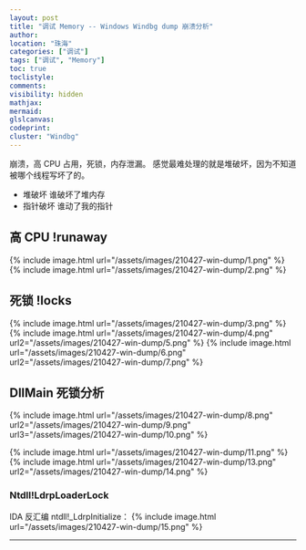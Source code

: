 ```yaml
---
layout: post
title: "调试 Memory -- Windows Windbg dump 崩溃分析"
author:
location: "珠海"
categories: ["调试"]
tags: ["调试", "Memory"]
toc: true
toclistyle:
comments:
visibility: hidden
mathjax:
mermaid:
glslcanvas:
codeprint:
cluster: "Windbg"
---
```


崩溃，高 CPU 占用，死锁，内存泄漏。
感觉最难处理的就是堆破坏，因为不知道被哪个线程写坏了的。

* 堆破坏 谁破坏了堆内存
* 指针破坏 谁动了我的指针


## 高 CPU !runaway

{% include image.html url="/assets/images/210427-win-dump/1.png" %}
{% include image.html url="/assets/images/210427-win-dump/2.png" %}


## 死锁 !locks

{% include image.html url="/assets/images/210427-win-dump/3.png" %}
{% include image.html url="/assets/images/210427-win-dump/4.png" url2="/assets/images/210427-win-dump/5.png" %}
{% include image.html url="/assets/images/210427-win-dump/6.png" url2="/assets/images/210427-win-dump/7.png" %}


## DllMain 死锁分析

{% include image.html url="/assets/images/210427-win-dump/8.png" url2="/assets/images/210427-win-dump/9.png" url3="/assets/images/210427-win-dump/10.png" %}

{% include image.html url="/assets/images/210427-win-dump/11.png" %}
{% include image.html url="/assets/images/210427-win-dump/13.png" url2="/assets/images/210427-win-dump/14.png" %}


### Ntdll!LdrpLoaderLock

IDA 反汇编 ntdll!_LdrpInitialize：
{% include image.html url="/assets/images/210427-win-dump/15.png" %}

<hr class='reviewline'/>
<p class='reviewtip'><script type='text/javascript' src='{% include relref.html url="/assets/reviewjs/blogs/2021-04-27-win-dump.md.js" %}'></script></p>
